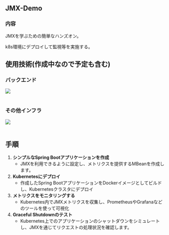 ## JMX-Demo
### 内容 
JMXを学ぶための簡単なハンズオン。

k8s環境にデプロイして監視等を実施する。

## 使用技術(作成中なので予定も含む)
### バックエンド
<img src="https://skillicons.dev/icons?i=java,spring" /> <br /><br />

### その他インフラ
<img src="https://skillicons.dev/icons?i=docker,k8s,ecs" /> <br /><br />

## 手順

1. **シンプルなSpring Bootアプリケーションを作成**
    - JMXを利用できるように設定し、メトリクスを提供するMBeanを作成します。
2. **Kubernetesにデプロイ**
    - 作成したSpring BootアプリケーションをDockerイメージとしてビルドし、Kubernetesクラスタにデプロイ
3. **メトリクスをモニタリングする**
    - Kubernetes内でJMXメトリクスを収集し、PrometheusやGrafanaなどのツールを使って可視化
4. **Graceful Shutdownのテスト**
    - Kubernetes上でのアプリケーションのシャットダウンをシミュレートし、JMXを通じてリクエストの処理状況を確認します。

